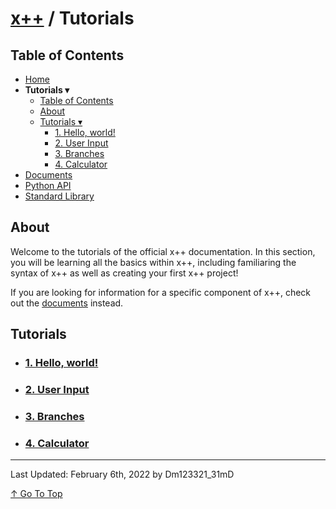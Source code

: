 # [x++](../README.md) / Tutorials

## Table of Contents

- [Home](../README.md)
- **Tutorials ▾**
    - [Table of Contents](#table-of-contents)
    - [About](#about)
    - [Tutorials ▾](#tutorials)
        - [1. Hello, world!](./tutorials/1helloWorld.md)
        - [2. User Input](./tutorials/2userInput.md)
        - [3. Branches](./tutorials/3branches.md)
        - [4. Calculator](./tutorials/4calculator.md)
- [Documents](./documents.md)
- [Python API](./standardLibrary.md)
- [Standard Library](./pythonAPI.md)

## About

Welcome to the tutorials of the official x++ documentation. In this section, you will be learning all the basics within x++, including familiaring the syntax of x++ as well as creating your first x++ project!

If you are looking for information for a specific component of x++, check out the [documents](./documents.md) instead.

## Tutorials

- ### [1. Hello, world!](./tutorials/1helloWorld.md)
- ### [2. User Input](./tutorials/2userInput.md)
- ### [3. Branches](./tutorials/3branches.md)
- ### [4. Calculator](./tutorials/4calculator.md.md)

---

Last Updated: February 6th, 2022 by Dm123321_31mD

[↑ Go To Top](#x--tutorials)